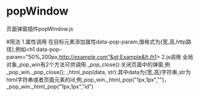 # popWindow
页面弹窗插件popWindow.js

#用法
1.属性调用
  在目标元素添加属性data-pop-param,值格式为{宽,高,http路径},例如&lt;h1 data-pop-param="50%,200px,http://example.com"&gt;Example&lt;/h1&gt;
2.js调用
  全局对象_pop_win有2个方法可供调用
  _pop_close():关闭页面中的弹窗,例_pop_win._pop_close();
  _html_pop(data, str):其中data为{宽,高}字符串,str为html字符串或者页面元素的id,例_pop_win._html_pop("1px,1px","<i></i>")，_pop_win._html_pop("1px,1px","id")

